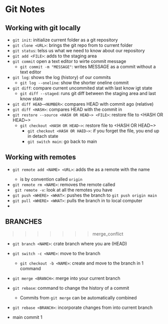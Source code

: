 # Git Notes

## Working with git locally 

- `git init`: initialize current folder as a git repository
- `git clone <URL>`: brings the git repo from <URL> to current folder
- `git status`: telss us what we need to know about our repository
- `git add <FILE>`: adds <FILE> to the staging area
- `git commit` open a text editor to wirte commit message
	- `git commit -m "MESSAGE"`: writes MESSAGE as a commit without a text editor
- `git log`: shows the log (history) of our commits
	- `git log --oneline`: show the shorter oneline commit
- `git diff`: compare current uncommited stat with last know igt state
	- `git diff --staged`: runs git diff between the staging area and last know state
- `git diff HEAD~<NUMBER>`: compares HEAD with commit <NUMBER> ago (relative)
- `git diff <HASH>`: compares HEAD with the commit in <HASH>
- `git restore --source <HASH OR HEAD~> <FILE>`: restore file to <HASH OR HEAD~>
	- `git checkout <HASH OR HEAD~>`: restore file to <HASH OR HEAD~>	
		- `git checkout <HASH OR HAED~>`: if you forget the file, you end up in detach state
		- `git switch main`: go back to main
 
## Working with remotes

- `git remote add <NAME> <URL>`: adds the <URL> as a remote with the name <NAME>
	- <NAME> is by convention called `origin`
- `git remote rm <NAME>`: removes the remote called <NAME>
- ` git remote -v`: look at all the remotes you have
- `git push <WHERE> <WHAT>`: pushes the <WHAT> branch to <WHERE>
	`git push origin main`
- `git pull <WHERE> <WHAT>`: pulls the <WHAT> branch in <WHERE> to local computer
- 

## BRANCHES
>>>>>>> merge_conflict

- `git branch <NAME>`: crate branch <NAME> where you are (HEAD)
- `git switch -c <NAME>`: move to the branch <NAME>
	- `git checkout -b <NAME>`: create and move to the branch <NAME> in 1 command


- `git merge <BRANCH>`: merge <BRANCH> into your current branch
- `git rebase`: command to change the history of a commit
	- Commits from `git merge` can be automatically combined
- `git rebase <BRANCH>`: incorporate changes from <BRANCH> into current branch
- main commit 1

